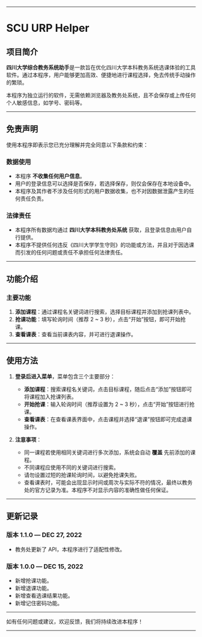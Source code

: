 

---

# SCU URP Helper

## 项目简介
**四川大学综合教务系统助手**是一款旨在优化四川大学本科教务系统选课体验的工具软件。通过本程序，用户能够更加高效、便捷地进行课程选择，免去传统手动操作的繁琐。

本程序为独立运行的软件，无需依赖浏览器及教务处系统，且不会保存或上传任何个人敏感信息，如学号、密码等。

---

## 免责声明
使用本程序即表示您已充分理解并完全同意以下条款和约束：

### 数据使用
- 本程序 **不收集任何用户信息**。
- 用户的登录信息可以选择是否保存，若选择保存，则仅会保存在本地设备中。
- 本程序及其作者不涉及任何形式的用户数据收集，也不对因数据泄露产生的任何责任负责。

### 法律责任
- 本程序所有数据均通过 **四川大学本科教务处系统** 获取，且登录信息由用户自行提供。
- 本程序不提供任何违反《四川大学学生守则》的功能或方法，并且对于因选课而引发的任何问题或责任不承担任何法律责任。

---

## 功能介绍

### 主要功能
1. **添加课程**：通过课程名关键词进行搜索，选择目标课程并添加到抢课列表中。
2. **抢课功能**：填写轮询时间（推荐 2 ~ 3 秒），点击“开始”按钮，即可开始抢课。
3. **查看课表**：查看当前课表内容，并可进行退课操作。

---

## 使用方法

1. **登录后进入菜单**，菜单包含三个主要部分：
   - **添加课程**：搜索课程名关键词，点击目标课程，随后点击“添加”按钮即可将课程加入抢课列表。
   - **开始抢课**：输入轮询时间（推荐设置为 2 ~ 3 秒），点击“开始”按钮进行抢课。
   - **查看课表**：在查看课表界面中，点击课程并选择“退课”按钮即可完成退课操作。

2. **注意事项**：
   - 同一课程若使用相同关键词进行多次添加，系统会自动 **覆盖** 先前添加的课程。
   - 不同课程应使用不同的关键词进行搜索。
   - 请勿设置过短的抢课轮询时间，以避免抢课失败。
   - 查看课表时，可能会出现显示时间或周次与实际不符的情况，最终以教务处的官方记录为准。本程序不对显示内容的准确性做任何保证。

---

## 更新记录

### 版本 1.1.0 — DEC 27, 2022
- 教务处更新了 API，本程序进行了适配性修改。

### 版本 1.0.0 — DEC 15, 2022
- 新增抢课功能。
- 新增退课功能。
- 新增查看选课结果功能。
- 新增记住密码功能。

---

如有任何问题或建议，欢迎反馈，我们将持续改进本程序！

---
